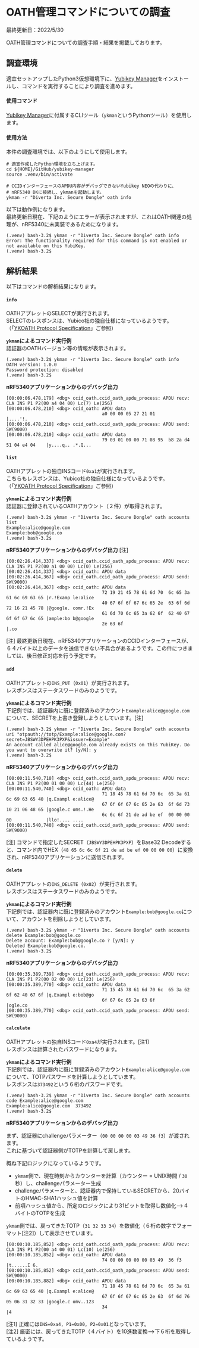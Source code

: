 # OATH管理コマンドについての調査

最終更新日：2022/5/30

OATH管理コマンドについての調査手順・結果を掲載しております。

## 調査環境

適宜セットアップしたPython3仮想環境下に、[Yubikey Manager](https://github.com/Yubico/yubikey-manager)をインストールし、コマンドを実行することにより調査を進めます。

#### 使用コマンド

[Yubikey Manager](https://github.com/Yubico/yubikey-manager)に付属するCLIツール（`ykman`というPythonツール）を使用します。

#### 使用方法

本件の調査環境では、以下のようにして使用します。

```
# 適宜作成したPython環境を立ち上げます。
cd ${HOME}/GitHub/yubikey-manager
source .venv/bin/activate

# CCIDインターフェースのAPDU内容がデバッグできないYubikey NEOの代わりに、
# nRF5340 DKに接続し、ykmanを起動します。
ykman -r "Diverta Inc. Secure Dongle" oath info
```

以下は動作例になります。<br>
最終更新日現在、下記のようにエラーが表示されますが、これはOATH関連の処理が、nRF5340に未実装であるためになります。

```
(.venv) bash-3.2$ ykman -r "Diverta Inc. Secure Dongle" oath info
Error: The functionality required for this command is not enabled or not available on this YubiKey.
(.venv) bash-3.2$
```

## 解析結果

以下はコマンドの解析結果になります。

#### `info`
OATHアプレットのSELECTが実行されます。<br>
SELECTのレスポンスは、Yubico社の独自仕様になっているようです。<br>
（「[YKOATH Protocol Specification](https://developers.yubico.com/OATH/YKOATH_Protocol.html)」ご参照）

<b>`ykman`によるコマンド実行例</b><br>
認証器のOATHバージョン等の情報が表示されます。

```
(.venv) bash-3.2$ ykman -r "Diverta Inc. Secure Dongle" oath info
OATH version: 1.0.0
Password protection: disabled
(.venv) bash-3.2$
```

<b>nRF5340アプリケーションからのデバッグ出力</b>

```
[00:00:06.478,179] <dbg> ccid_oath.ccid_oath_apdu_process: APDU recv: CLA INS P1 P2(00 a4 04 00) Lc(7) Le(256)
[00:00:06.478,210] <dbg> ccid_oath: APDU data
                                    a0 00 00 05 27 21 01                             |....'!.          
[00:00:06.478,210] <dbg> ccid_oath.ccid_oath_apdu_process: APDU send: SW(9000)
[00:00:06.478,210] <dbg> ccid_oath: APDU data
                                    79 03 01 00 00 71 08 95  b8 2a d4 51 04 e4 04    |y....q.. .*.Q...
```

#### `list`
OATHアプレットの独自INSコード`0xa1`が実行されます。<br>
こちらもレスポンスは、Yubico社の独自仕様になっているようです。<br>
（「[YKOATH Protocol Specification](https://developers.yubico.com/OATH/YKOATH_Protocol.html)」ご参照）

<b>`ykman`によるコマンド実行例</b><br>
認証器に登録されているOATHアカウント（２件）が取得されます。

```
(.venv) bash-3.2$ ykman -r "Diverta Inc. Secure Dongle" oath accounts list
Example:alice@google.com
Example:bob@google.co
(.venv) bash-3.2$
```

<b>nRF5340アプリケーションからのデバッグ出力</b> [注]

```
[00:02:26.414,337] <dbg> ccid_oath.ccid_oath_apdu_process: APDU recv: CLA INS P1 P2(00 a1 00 00) Lc(0) Le(256)
[00:02:26.414,337] <dbg> ccid_oath: APDU data
[00:02:26.414,367] <dbg> ccid_oath.ccid_oath_apdu_process: APDU send: SW(9000)
[00:02:26.414,367] <dbg> ccid_oath: APDU data
                                    72 19 21 45 78 61 6d 70  6c 65 3a 61 6c 69 63 65 |r.!Examp le:alice
                                    40 67 6f 6f 67 6c 65 2e  63 6f 6d 72 16 21 45 78 |@google. comr.!Ex
                                    61 6d 70 6c 65 3a 62 6f  62 40 67 6f 6f 67 6c 65 |ample:bo b@google
                                    2e 63 6f                                         |.co  
```

[注] 最終更新日現在、nRF5340アプリケーションのCCIDインターフェースが、６４バイト以上のデータを送信できない不具合があるようです。この件につきましては、後日修正対応を行う予定です。

#### `add`
OATHアプレットの`INS_PUT`（`0x01`）が実行されます。<br>
レスポンスはステータスワードのみのようです。

<b>`ykman`によるコマンド実行例</b><br>
下記例では、認証器内に既に登録済みのアカウント`Example:alice@google.com`について、SECRETを上書き登録しようとしています。[注]

```
(.venv) bash-3.2$ ykman -r "Diverta Inc. Secure Dongle" oath accounts uri "otpauth://totp/Example:alice@google.com?secret=JBSWY3DPEHPK3PXP&issuer=Example"
An account called alice@google.com already exists on this YubiKey. Do you want to overwrite it? [y/N]: y
(.venv) bash-3.2$
```

<b>nRF5340アプリケーションからのデバッグ出力</b>

```
[00:00:11.540,710] <dbg> ccid_oath.ccid_oath_apdu_process: APDU recv: CLA INS P1 P2(00 01 00 00) Lc(44) Le(256)
[00:00:11.540,740] <dbg> ccid_oath: APDU data
                                    71 18 45 78 61 6d 70 6c  65 3a 61 6c 69 63 65 40 |q.Exampl e:alice@
                                    67 6f 6f 67 6c 65 2e 63  6f 6d 73 10 21 06 48 65 |google.c oms.!.He
                                    6c 6c 6f 21 de ad be ef  00 00 00 00             |llo!.... ....    
[00:00:11.540,740] <dbg> ccid_oath.ccid_oath_apdu_process: APDU send: SW(9000)
```

[注] コマンドで指定したSECRET（`JBSWY3DPEHPK3PXP`）をBase32 Decodeすると、コマンド内でHEX（`48 65 6c 6c 6f 21 de ad be ef 00 00 00 00`）に変換され、nRF5340アプリケーションに送信されます。

#### `delete`
OATHアプレットの`INS_DELETE`（`0x02`）が実行されます。<br>
レスポンスはステータスワードのみのようです。

<b>`ykman`によるコマンド実行例</b><br>
下記例では、認証器内に既に登録済みのアカウント`Example:bob@google.co`について、アカウントを削除しようとしています。

```
(.venv) bash-3.2$ ykman -r "Diverta Inc. Secure Dongle" oath accounts delete Example:bob@google.co
Delete account: Example:bob@google.co ? [y/N]: y
Deleted Example:bob@google.co.
(.venv) bash-3.2$
```

<b>nRF5340アプリケーションからのデバッグ出力</b>

```
[00:00:35.389,739] <dbg> ccid_oath.ccid_oath_apdu_process: APDU recv: CLA INS P1 P2(00 02 00 00) Lc(23) Le(256)
[00:00:35.389,770] <dbg> ccid_oath: APDU data
                                    71 15 45 78 61 6d 70 6c  65 3a 62 6f 62 40 67 6f |q.Exampl e:bob@go
                                    6f 67 6c 65 2e 63 6f                             |ogle.co          
[00:00:35.389,770] <dbg> ccid_oath.ccid_oath_apdu_process: APDU send: SW(9000)
```

#### `calculate`
OATHアプレットの独自INSコード`0xa4`が実行されます。[注1]<br>
レスポンスは計算されたパスワードになります。

<b>`ykman`によるコマンド実行例</b><br>
下記例では、認証器内に既に登録済みのアカウント`Example:alice@google.com`について、TOTPパスワードを計算しようとしています。<br>
レスポンスは`373492`という６桁のパスワードです。

```
(.venv) bash-3.2$ ykman -r "Diverta Inc. Secure Dongle" oath accounts code Example:alice@google.com
Example:alice@google.com  373492
(.venv) bash-3.2$
```

<b>nRF5340アプリケーションからのデバッグ出力</b>

まず、認証器にchallengeパラメーター（`00 00 00 00 03 49 36 f3`）が渡されます。<br>
これに基づいて認証器側がTOTPを計算して戻します。

概ね下記ロジックになっているようです。
- `ykman`側で、現在時刻からカウンターを計算（カウンター = UNIX時間 / `30`秒）し、challengeパラメーター生成
- challengeパラメーターと、認証器内で保持しているSECRETから、20バイトのHMAC-SHA1ハッシュ値を計算
- 前項ハッシュ値から、所定のロジックにより31ビットを取得し数値化-->４バイトのTOTPを生成

`ykman`側では、戻ってきたTOTP（`31 32 33 34`）を数値化（６桁の数字でフォーマット[注2]）して表示させています。

```
[00:00:10.185,852] <dbg> ccid_oath.ccid_oath_apdu_process: APDU recv: CLA INS P1 P2(00 a4 00 01) Lc(10) Le(256)
[00:00:10.185,852] <dbg> ccid_oath: APDU data
                                    74 08 00 00 00 00 03 49  36 f3                   |t......I 6.      
[00:00:10.185,852] <dbg> ccid_oath.ccid_oath_apdu_process: APDU send: SW(9000)
[00:00:10.185,882] <dbg> ccid_oath: APDU data
                                    71 18 45 78 61 6d 70 6c  65 3a 61 6c 69 63 65 40 |q.Exampl e:alice@
                                    67 6f 6f 67 6c 65 2e 63  6f 6d 76 05 06 31 32 33 |google.c omv..123
                                    34                                               |4
```

[注1] 正確には`INS=0xa4, P1=0x00, P2=0x01`となっています。<br>
[注2] 厳密には、戻ってきたTOTP（４バイト）を10進数変換-->下６桁を取得しているようです。
